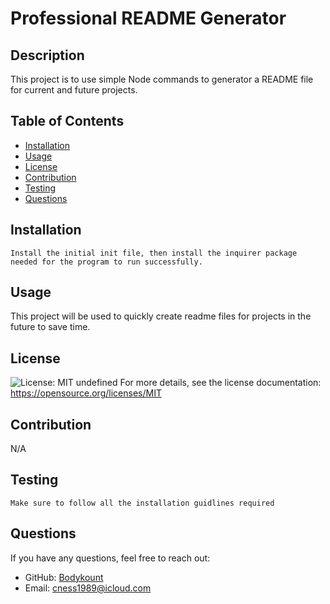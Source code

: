 # Professional README Generator
  
  ## Description
  This project is to use simple Node commands to generator a README file for current and future projects.
  
  ## Table of Contents
  - [Installation](#installation)
  - [Usage](#usage)
  - [License](#license)
  - [Contribution](#contribution)
  - [Testing](#testing)
  - [Questions](#questions)
  
  ## Installation
  ```
  Install the initial init file, then install the inquirer package needed for the program to run successfully.
  ```
  
  ## Usage
  This project will be used to quickly create readme files for projects in the future to save time.
  
  ## License
  ![License: MIT](https://img.shields.io/badge/License-MIT-yellow.svg)
  undefined
  For more details, see the license documentation: https://opensource.org/licenses/MIT
  
  ## Contribution
  N/A
  
  ## Testing
  ```
  Make sure to follow all the installation guidlines required
  ```
  
  ## Questions
  If you have any questions, feel free to reach out:
  - GitHub: [Bodykount](https://github.com/Bodykount)
  - Email: [cness1989@icloud.com](mailto:cness1989@icloud.com)
  